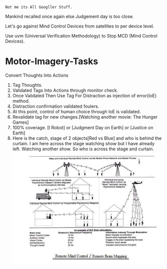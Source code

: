 `Not me its All Googller Stuff.`


Mankind recalled once again else Judgement day is too close.

Let's go against Mind Control Devices from satellites to per device level.

Use uvm (Universal Verification Methodology) to Stop MCD (Mind Control Devices).

# Motor-Imagery-Tasks

Convert Thoughts Into Actions


1. Tag Thoughts.
2. Validated Tags Into Actions through monitor check.
3. Once Validated Then Use Tag For Distraction as injection of error(IoE) method.
4. Distraction confirmation validated foulers.
5. At this point, control of human choice through IoE is validated.
6. Revalidate tag for new changes.[Watching another movie: The Hunger Games] 
7. 100% coverage. [I Robot] or [Judgment Day on Earth] or [Justice on Earth] 
8. Here is the catch, stage of 2 objects[Red vs Blue] and who is behind the curtain. I am here across the stage watching show but I have already left. Watching another show. So who is across the stage and curtain. 
![Drag Racing](https://github.com/zakinder/Motor-Imagery-Tasks/blob/main/unnamed.png)
